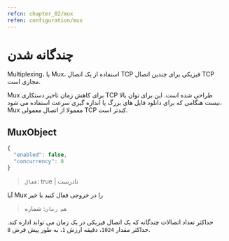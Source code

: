 ```yaml
---
refcn: chapter_02/mux
refen: configuration/mux
---
```

# چندگانه شدن

Multiplexing، یا Mux، استفاده از یک اتصال TCP فیزیکی برای چندین اتصال TCP مجازی است.

Mux برای کاهش زمان تاخیر دستکاری TCP طراحی شده است. این برای توان بالا نیست هنگامی که برای دانلود فایل های بزرگ یا اندازه گیری سرعت استفاده می شود، Mux معمولا از اتصال معمولی TCP کندتر است.

## MuxObject

```javascript
{
  "enabled": false,
  "concurrency": 8
}
```

> `فعال`: true | نادرست

آیا Mux را در خروجی فعال کنید یا خیر

> `هم زمان`: شماره

حداکثر تعداد اتصالات چندگانه که یک اتصال فیزیکی در یک زمان می تواند اداره کند. حداکثر مقدار `1024`، دقیقه ارزش `1`، به طور پیش فرض `8`.